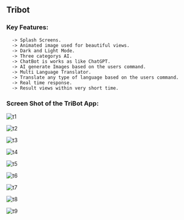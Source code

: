 ## Tribot

### Key Features: 
      -> Splash Screens.
      -> Animated image used for beautiful views.
      -> Dark and Light Mode.
      -> Three categorys AI.
      -> ChatBot is works as like ChatGPT.
      -> AI generate Images based on the users command.
      -> Multi Language Translator.
      -> Translate any type of language based on the users command.
      -> Real time response.
      -> Result views within very short time.

### Screen Shot of the TriBot App: 
    
![t1](https://github.com/shahriar00/TriBot/assets/70763173/fa62f13e-5319-4114-a332-1f2cdcc92ba9)

![t2](https://github.com/shahriar00/TriBot/assets/70763173/9e458518-0d4e-400c-91af-ef98aee215a0)

![t3](https://github.com/shahriar00/TriBot/assets/70763173/dffdb52c-05af-4469-83ce-953db8b84fa2)

![t4](https://github.com/shahriar00/TriBot/assets/70763173/537ef193-fc82-432b-8149-243c868d96f0)

![t5](https://github.com/shahriar00/TriBot/assets/70763173/05e12e34-bc84-4268-8db1-77d8a5c34f8f)

![t6](https://github.com/shahriar00/TriBot/assets/70763173/d7acb95b-9476-4872-9a68-8ff7a12fc8e4)

![t7](https://github.com/shahriar00/TriBot/assets/70763173/123ed4e9-be90-42fc-a281-0518b346f3d8)

![t8](https://github.com/shahriar00/TriBot/assets/70763173/dcbd7111-2cb6-472f-b941-5687c735f2b5)

![t9](https://github.com/shahriar00/TriBot/assets/70763173/abb5c8b8-36a0-4405-9ba6-7cc00e753853)







